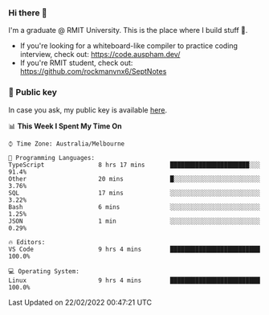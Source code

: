 ### Hi there 👋

I'm a graduate @ RMIT University. This is the place where I build stuff 👀. 

- If you're looking for a whiteboard-like compiler to practice coding interview, check out: https://code.auspham.dev/
- If you're RMIT student, check out: https://github.com/rockmanvnx6/SeptNotes

### 🔑 Public key

In case you ask, my public key is available [here](https://public.auspham.dev/).

<!--START_SECTION:waka-->
📊 **This Week I Spent My Time On** 

```text
⌚︎ Time Zone: Australia/Melbourne

💬 Programming Languages: 
TypeScript               8 hrs 17 mins       ██████████████████████░░░   91.4% 
Other                    20 mins             █░░░░░░░░░░░░░░░░░░░░░░░░   3.76% 
SQL                      17 mins             ░░░░░░░░░░░░░░░░░░░░░░░░░   3.22% 
Bash                     6 mins              ░░░░░░░░░░░░░░░░░░░░░░░░░   1.25% 
JSON                     1 min               ░░░░░░░░░░░░░░░░░░░░░░░░░   0.29%

🔥 Editors: 
VS Code                  9 hrs 4 mins        █████████████████████████   100.0%

💻 Operating System: 
Linux                    9 hrs 4 mins        █████████████████████████   100.0%

```


 Last Updated on 22/02/2022 00:47:21 UTC
<!--END_SECTION:waka-->

<!--
**rockmanvnx6/rockmanvnx6** is a ✨ _special_ ✨ repository because its `README.md` (this file) appears on your GitHub profile.

Here are some ideas to get you started:

- 🔭 I’m currently working on ...
- 🌱 I’m currently learning ...
- 👯 I’m looking to collaborate on ...
- 🤔 I’m looking for help with ...
- 💬 Ask me about ...
- 📫 How to reach me: ...
- 😄 Pronouns: ...
- ⚡ Fun fact: ...
-->
